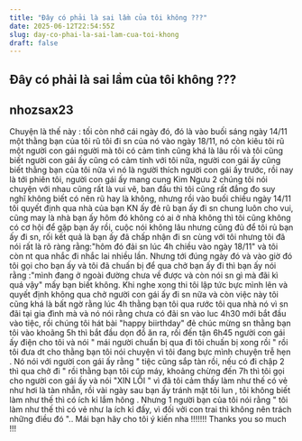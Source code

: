 ```yaml
---
title: "Đây có phải là sai lầm của tôi không ???"
date: 2025-06-12T22:54:55Z
slug: day-co-phai-la-sai-lam-cua-toi-khong
draft: false
---
```


## Đây có phải là sai lầm của tôi không ???

## nhozsax23

Chuyện là thế này : tối còn nhớ cái ngày đó, đó là vào buối sáng ngày 14/11 một thằng bạn của tôi rũ tôi đi sn của nó vào ngày 18/11, nó còn kiêu tôi rũ một người con gái người mà tôi có cảm tình cũng khá là lâu rồi và tôi cũng biết người con gái ấy cũng có cảm tinh với tôi nữa, người con gái ấy cũng biết thằng bạn của tôi nữa vì nó là người thích  người con gái ấy trước, rồi nay là tới phiên tôi, người con gái ấy mang cung Kim Ngưu 2 chúng tôi nói chuyện với nhau cũng rất là vui vẽ, ban đầu thì tôi cũng rất đắng đo suy nghĩ không biết có nên rũ hay là không, nhưng rồi vào buối chiều ngày 14/11 tôi quyết định qua nhà của bạn KN ấy đẻ rũ bạn ấy đi sn chung luôn cho vui, cũng may là nhà bạn ấy hôm đó không có ai ở nhà không thì tôi cũng không có cơ hội để gặp bạn ấy rồi, cuộc nói không lâu nhưng cũng đủ để tôi rủ bạn ấy đi sn, rối kết quả là bạn ấy đã chấp nhận đi sn cùng với tôi nhưng tôi đã nói rất là rõ ràng rằng:"hôm đó đải sn lúc 4h chiều vào ngày 18/11" và tôi còn nt qua nhắc đi nhắc lai nhiều lần. Nhưng tới đúng ngày đó và vào giờ đó tôi gọi cho bạn ấy và tôi đã chuấn bị để qua chở bạn ấy đi thì bạn ấy nói rằng :"mình đang ở ngoài đường chưa về được và còn nói sn gì mà đãi kì quá vậy" mấy bạn biết không. Khi nghe xong thi tôi lập tức bực mình lên và quyết định không qua chở người con gái ấy đi sn nữa và còn việc này tôi cũng khá là bất ngờ rằng lúc 4h thằng bạn tôi qua rước tôi qua nhà nó vì sn đãi tại gia đình mà và  nó nói rằng  chưa có đãi sn vào luc 4h30 mới bắt đầu vào tiệc, rồi chúng tôi hát bài "happy biirthday" đẻ chúc mừng sn thằng bạn tôi vào khoãng 5h thì bắt đầu dọn đồ ăn ra, rối đến tận 6h45 người con gái ấy điện cho tôi và nói " mái người chuẩn bị qua đi tôi chuấn bị xong rồi " rồi tôi đưa dt cho thằng bạn tôi nói chuyện vì tôi đang bực mình chuyện trễ hẹn . Nó nói với người con gái ấy rằng " tiệc cũng sắp tàn rồi, nếu có đi chập 2 thì qua chở đi " rồi thằng bạn tôi cúp máy, khoảng chừng đến 7h thì tôi gọi cho người con gái ấy và nói "XIN LỖI " vì đã tôi cảm thấy làm như thế có vẻ như hơi là tàn nhẫn, rồi vài ngày sau bạn ấy tránh mặt tôi lun , tôi không biết làm như thế thì có ích kỉ lắm hông . Nhưng 1 người bạn của tôi nói rằng " tôi làm như thế thì có vẻ như la ích kỉ đấy, vì đối vởi con trai thì không nên trách những điều đó ".. Mái bạn hãy cho tôi ý kiến nha !!!!!!!     Thanks you so much !!!